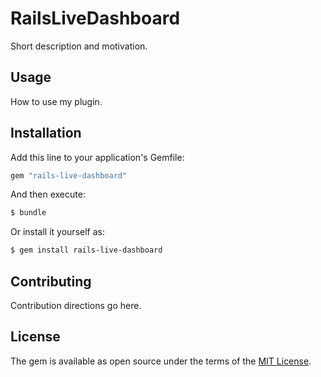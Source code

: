 # RailsLiveDashboard

Short description and motivation.

## Usage

How to use my plugin.

## Installation

Add this line to your application's Gemfile:

```ruby
gem "rails-live-dashboard"
```

And then execute:

```bash
$ bundle
```

Or install it yourself as:

```bash
$ gem install rails-live-dashboard
```

## Contributing

Contribution directions go here.

## License

The gem is available as open source under the terms of the [MIT License](https://opensource.org/licenses/MIT).
